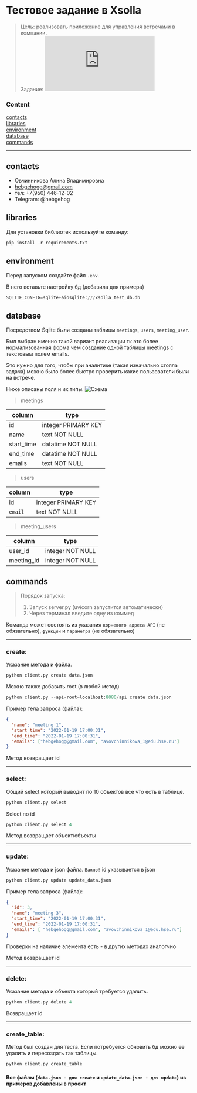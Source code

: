# Тестовое задание в Xsolla
> Цель: реализовать приложение для управления встречами в компании.  
Задание: ![ТЗ](https://github.com/hebgehogg/xsolla_test/blob/master/files/tz.pdf)

### Content  
[contacts](#contacts)  
[libraries](#libraries)  
[environment](#environment)  
[database](#database)  
[commands](#commands)  

***

<a name="contacts"><h2>contacts</h2></a>  

- Овчинникова Алина Владимировна
- hebgehogg@gmail.com
- тел: +7(950) 446-12-02
- Telegram: @hebgehog


<a name="libraries"><h2>libraries</h2></a>  

Для установки библиотек используйте команду:
```python
pip install -r requirements.txt
```

<a name="environment"><h2>environment</h2></a>

Перед запуском создайте файл `.env`. 

В него вставьте настройку бд (добавила для примера)
```python
SQLITE_CONFIG=sqlite+aiosqlite:///xsolla_test_db.db
```

<a name="database"><h2>database</h2></a>

Посредством Sqlite были созданы таблицы `meetings`, `users`, `meeting_user`.

Был выбран именно такой вариант реализации тк это более нормализованная форма чем создание одной таблицы meetings с текстовым полем emails.

Это нужно для того, чтобы при аналитике (такая изначально стояла задача) можно было более быстро проверить какие пользователи были на встрече.

Ниже описаны поля и их типы.
![Схема](https://github.com/hebgehogg/xsolla_test/blob/master/files/schema.jpeg)

> meetings  

| column | type |
| --- | --- |
| id | integer PRIMARY KEY |
| name | text NOT NULL |
| start_time | datatime NOT NULL |
| end_time | datatime NOT NULL |
| emails | text NOT NULL|


> users  

| column | type |
| --- | --- |
| id | integer PRIMARY KEY |
| `email` | text NOT NULL|


> meeting_users  

| column | type |
| --- | --- |
| user_id | integer NOT NULL |
| meeting_id | integer NOT NULL |


<a name="commands"><h2>commands</h2></a>  

> Порядок запуска:
> 1. Запуск server.py (uvicorn запустится автоматически)
> 2. Через терминал введите одну из коммед 

Команда может состоять из указания `корневого адреса API` (не обязательно), `функции` и `параметра` (не обязательно)

---

### create:
Указание метода и файла.
```python
python client.py create data.json
```
Можно также добавить root (в любой метод)
```python
python client.py --api-root=localhost:8080/api create data.json
```
Пример тела запроса (файла):
```json
{
  "name": "meeting 1",
  "start_time": "2022-01-19 17:00:31",
  "end_time": "2022-01-19 17:00:31",
  "emails": ["hebgehogg@gmail.com", "avovchinnikova_1@edu.hse.ru"]
}
```
Метод возвращает id

---

### select:
Общий select который выводит по 10 объектов все что есть в таблице.
```python
python client.py select
```
Select по id
```python
python client.py select 4
```
Метод возвращает объект/объекты

---


### update:
Указание метода и json файла.
`Важно!` id указывается в json

```python
python client.py update update_data.json
```
Пример тела запроса (файла):
```json
{
  "id": 3,
  "name": "meeting 3",
  "start_time": "2022-01-19 17:00:31",
  "end_time": "2022-01-19 17:00:31",
  "emails": [ "hebgehogg@gmail.com", "avovchinnikova_1@edu.hse.ru"]
}
```
Проверки на наличие элемента есть - в других методах аналогчно  

Метод возвращает id

---


### delete:
Указание метода и объекта который требуется удалить.
```python
python client.py delete 4
```
Возвращает id

---

### create_table:
Метод был создан для теста. Если потребуется обновить бд можно ее удалить и пересоздать так таблицы.
```python
python client.py create_table
```

#### Все файлы (`data.json - для create` и `update_data.json - для update`) из примеров добавлены в проект

